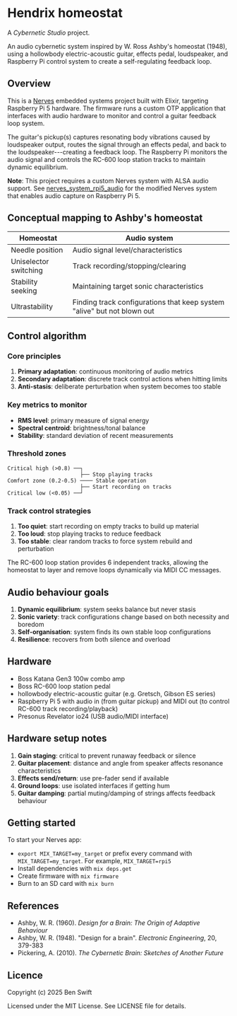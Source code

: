 # Hendrix homeostat

A _Cybernetic Studio_ project.

An audio cybernetic system inspired by W. Ross Ashby's homeostat (1948), using a
hollowbody electric-acoustic guitar, effects pedal, loudspeaker, and Raspberry
Pi control system to create a self-regulating feedback loop.

## Overview

This is a [Nerves](https://nerves-project.org/) embedded systems project built
with Elixir, targeting Raspberry Pi 5 hardware. The firmware runs a custom OTP
application that interfaces with audio hardware to monitor and control a guitar
feedback loop system.

The guitar's pickup(s) captures resonating body vibrations caused by loudspeaker
output, routes the signal through an effects pedal, and back to the
loudspeaker---creating a feedback loop. The Raspberry Pi monitors the audio
signal and controls the RC-600 loop station tracks to maintain dynamic equilibrium.

**Note**: This project requires a custom Nerves system with ALSA audio support.
See [nerves_system_rpi5_audio](https://github.com/ANUcybernetics/nerves_system_rpi5_audio)
for the modified Nerves system that enables audio capture on Raspberry Pi 5.

## Conceptual mapping to Ashby's homeostat

| Homeostat             | Audio system                                               |
| --------------------- | ---------------------------------------------------------- |
| Needle position       | Audio signal level/characteristics                         |
| Uniselector switching | Track recording/stopping/clearing                          |
| Stability seeking     | Maintaining target sonic characteristics                   |
| Ultrastability        | Finding track configurations that keep system "alive" but not blown out |

## Control algorithm

### Core principles

1. **Primary adaptation**: continuous monitoring of audio metrics
2. **Secondary adaptation**: discrete track control actions when hitting limits
3. **Anti-stasis**: deliberate perturbation when system becomes too stable

### Key metrics to monitor

- **RMS level**: primary measure of signal energy
- **Spectral centroid**: brightness/tonal balance
- **Stability**: standard deviation of recent measurements

### Threshold zones

```
Critical high (>0.8) ──┐
                       ├── Stop playing tracks
Comfort zone (0.2-0.5) ──── Stable operation
                       ├── Start recording on tracks
Critical low (<0.05) ──┘
```

### Track control strategies

1. **Too quiet**: start recording on empty tracks to build up material
2. **Too loud**: stop playing tracks to reduce feedback
3. **Too stable**: clear random tracks to force system rebuild and perturbation

The RC-600 loop station provides 6 independent tracks, allowing the homeostat to
layer and remove loops dynamically via MIDI CC messages.

## Audio behaviour goals

1. **Dynamic equilibrium**: system seeks balance but never stasis
2. **Sonic variety**: track configurations change based on both necessity and boredom
3. **Self-organisation**: system finds its own stable loop configurations
4. **Resilience**: recovers from both silence and overload

## Hardware

- Boss Katana Gen3 100w combo amp
- Boss RC-600 loop station pedal
- hollowbody electric-acoustic guitar (e.g. Gretsch, Gibson ES series)
- Raspberry Pi 5 with audio in (from guitar pickup) and MIDI out (to control
  RC-600 track recording/playback)
- Presonus Revelator io24 (USB audio/MIDI interface)

## Hardware setup notes

1. **Gain staging**: critical to prevent runaway feedback or silence
2. **Guitar placement**: distance and angle from speaker affects resonance
   characteristics
3. **Effects send/return**: use pre-fader send if available
4. **Ground loops**: use isolated interfaces if getting hum
5. **Guitar damping**: partial muting/damping of strings affects feedback
   behaviour

## Getting started

To start your Nerves app:

- `export MIX_TARGET=my_target` or prefix every command with
  `MIX_TARGET=my_target`. For example, `MIX_TARGET=rpi5`
- Install dependencies with `mix deps.get`
- Create firmware with `mix firmware`
- Burn to an SD card with `mix burn`

## References

- Ashby, W. R. (1960). _Design for a Brain: The Origin of Adaptive Behaviour_
- Ashby, W. R. (1948). "Design for a brain". _Electronic Engineering_, 20,
  379-383
- Pickering, A. (2010). _The Cybernetic Brain: Sketches of Another Future_

## Licence

Copyright (c) 2025 Ben Swift

Licensed under the MIT License. See LICENSE file for details.
